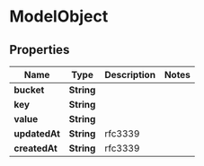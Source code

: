 

# ModelObject


## Properties

| Name | Type | Description | Notes |
|------------ | ------------- | ------------- | -------------|
|**bucket** | **String** |  |  |
|**key** | **String** |  |  |
|**value** | **String** |  |  |
|**updatedAt** | **String** | rfc3339 |  |
|**createdAt** | **String** | rfc3339 |  |



